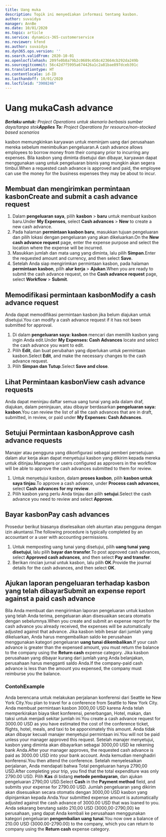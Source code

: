 ```yaml
---
title: Uang muka
description: Topik ini menyediakan informasi tentang kasbon.
author: suvaidya
manager: AnnBe
ms.date: 10/01/2020
ms.topic: article
ms.service: dynamics-365-customerservice
ms.reviewer: kfend
ms.author: suvaidya
ms.dyn365.ops.version: ''
ms.search.validFrom: 2020-10-01
ms.openlocfilehash: 209fe0b8a79b2c0689c458c423664cb292da249b
ms.sourcegitcommit: 56c42d7f5995a674426a1c2a81bae897dceb391c
ms.translationtype: HT
ms.contentlocale: id-ID
ms.lasthandoff: 10/01/2020
ms.locfileid: "3908246"
---
```

# <a name="cash-advance"></a><span data-ttu-id="50ac7-103">Uang muka</span><span class="sxs-lookup"><span data-stu-id="50ac7-103">Cash advance</span></span>

<span data-ttu-id="50ac7-104">_**Berlaku untuk:** Project Operations untuk skenario berbasis sumber daya/tanpa stok_</span><span class="sxs-lookup"><span data-stu-id="50ac7-104">_**Applies To:** Project Operations for resource/non-stocked based scenarios_</span></span>

<span data-ttu-id="50ac7-105">kasbon memungkinkan karyawan untuk meminjam uang dari perusahaan mereka sebelum menimbulkan pengeluaran.</span><span class="sxs-lookup"><span data-stu-id="50ac7-105">A cash advance allows employees to borrow money from their company prior to incurring any expenses.</span></span> <span data-ttu-id="50ac7-106">Bila kasbon yang diminta disetujui dan dibayar, karyawan dapat menggunakan uang untuk pengeluaran bisnis yang mungkin akan segera timbul.</span><span class="sxs-lookup"><span data-stu-id="50ac7-106">When a requested cash advance is approved and paid, the employee can use the money for the business expenses they may be about to incur.</span></span> 

## <a name="create-and-submit-a-cash-advance-request"></a><span data-ttu-id="50ac7-107">Membuat dan mengirimkan permintaan kasbon</span><span class="sxs-lookup"><span data-stu-id="50ac7-107">Create and submit a cash advance request</span></span>

1. <span data-ttu-id="50ac7-108">Dalam **pengeluaran saya**, pilih **kasbon** > **baru** untuk membuat kasbon baru.</span><span class="sxs-lookup"><span data-stu-id="50ac7-108">Under **My Expenses**, select **Cash advances** > **New** to create a new cash advance.</span></span> 
2. <span data-ttu-id="50ac7-109">Pada halaman **permintaan kasbon baru**, masukkan tujuan pengeluaran dan pilih lokasi dengan pengeluaran yang akan dikeluarkan.</span><span class="sxs-lookup"><span data-stu-id="50ac7-109">On the **New cash advance request** page, enter the expense purpose and select the location where the expense will be incurred.</span></span>
3. <span data-ttu-id="50ac7-110">Masukkan jumlah dan mata uang yang diminta, lalu pilih **Simpan**.</span><span class="sxs-lookup"><span data-stu-id="50ac7-110">Enter the requested amount and currency, and then select **Save**.</span></span> 
4. <span data-ttu-id="50ac7-111">Setelah Anda siap mengirimkan permintaan kasbon, pada halaman **permintaan kasbon**, pilih **alur kerja** > **Ajukan**.</span><span class="sxs-lookup"><span data-stu-id="50ac7-111">When you are ready to submit the cash advance request, on the **Cash advance request** page, select **Workflow** > **Submit**.</span></span>

## <a name="modify-a-cash-advance-request"></a><span data-ttu-id="50ac7-112">Memodifikasi permintaan kasbon</span><span class="sxs-lookup"><span data-stu-id="50ac7-112">Modify a cash advance request</span></span>

<span data-ttu-id="50ac7-113">Anda dapat memodifikasi permintaan kasbon jika belum diajukan untuk disetujui.</span><span class="sxs-lookup"><span data-stu-id="50ac7-113">You can modify a cash advance request if it has not been submitted for approval.</span></span>

1. <span data-ttu-id="50ac7-114">Di dalam **pengeluaran saya: kasbon** mencari dan memilih kasbon yang ingin Anda edit.</span><span class="sxs-lookup"><span data-stu-id="50ac7-114">Under **My Expenses: Cash Advances** locate and select the cash advance you want to edit.</span></span>
2. <span data-ttu-id="50ac7-115">Pilih **Edit**, dan buat perubahan yang diperlukan untuk permintaan kasbon.</span><span class="sxs-lookup"><span data-stu-id="50ac7-115">Select **Edit**, and make the necessary changes to the cash advance request.</span></span> 
3. <span data-ttu-id="50ac7-116">Pilih **Simpan dan Tutup**.</span><span class="sxs-lookup"><span data-stu-id="50ac7-116">Select **Save and close**.</span></span>


## <a name="view-cash-advance-requests"></a><span data-ttu-id="50ac7-117">Lihat Permintaan kasbon</span><span class="sxs-lookup"><span data-stu-id="50ac7-117">View cash advance requests</span></span>
<span data-ttu-id="50ac7-118">Anda dapat meninjau daftar semua uang tunai yang ada dalam draf, diajukan, dalam peninjauan, atau dibayar berdasarkan **pengeluaran saya: kasbon**.</span><span class="sxs-lookup"><span data-stu-id="50ac7-118">You can review the list of all the cash advances that are in draft, submitted, in review, or paid under **My Expenses: Cash Advances**.</span></span> 

## <a name="approve-cash-advance-requests"></a><span data-ttu-id="50ac7-119">Setujui Permintaan kasbon</span><span class="sxs-lookup"><span data-stu-id="50ac7-119">Approve cash advance requests</span></span>

<span data-ttu-id="50ac7-120">Manajer atau pengguna yang dikonfigurasi sebagai pemberi persetujuan dalam alur kerja akan dapat menyetujui kasbon yang dikirim kepada mereka untuk ditinjau.</span><span class="sxs-lookup"><span data-stu-id="50ac7-120">Managers or users configured as approvers in the workflow will be able to approve the cash advances submitted to them for review.</span></span> 

1. <span data-ttu-id="50ac7-121">Untuk menyetujui kasbon, dalam **proses kasbon**, pilih **kasbon untuk saya tinjau**.</span><span class="sxs-lookup"><span data-stu-id="50ac7-121">To approve a cash advance, under **Process cash advances**, select **Cash advances for my review**.</span></span>
2. <span data-ttu-id="50ac7-122">Pilih kasbon yang perlu Anda tinjau dan pilih **setujui**.</span><span class="sxs-lookup"><span data-stu-id="50ac7-122">Select the cash advance you need to review and select **Approve**.</span></span>  

## <a name="pay-cash-advances"></a><span data-ttu-id="50ac7-123">Bayar kasbon</span><span class="sxs-lookup"><span data-stu-id="50ac7-123">Pay cash advances</span></span> 
<span data-ttu-id="50ac7-124">Prosedur berikut biasanya diselesaikan oleh akuntan atau pengguna dengan izin akuntansi.</span><span class="sxs-lookup"><span data-stu-id="50ac7-124">The following procedure is typically completed by an accountant or a user with accounting permissions.</span></span>

1. <span data-ttu-id="50ac7-125">Untuk memposting uang tunai yang disetujui, pilih **uang tunai yang disetujui**, lalu pilih **bayar dan transfer**.</span><span class="sxs-lookup"><span data-stu-id="50ac7-125">To post approved cash advances, select **Approved cash advances**, and then select **Pay and transfer**.</span></span>  
2. <span data-ttu-id="50ac7-126">Berikan rincian jurnal untuk kasbon, lalu pilih **OK**.</span><span class="sxs-lookup"><span data-stu-id="50ac7-126">Provide the journal details for the cash advances, and then select **OK**.</span></span> 

## <a name="submit-an-expense-report-against-a-paid-cash-advance"></a><span data-ttu-id="50ac7-127">Ajukan laporan pengeluaran terhadap kasbon yang telah dibayar</span><span class="sxs-lookup"><span data-stu-id="50ac7-127">Submit an expense report against a paid cash advance</span></span> 

<span data-ttu-id="50ac7-128">Bila Anda membuat dan mengirimkan laporan pengeluaran untuk kasbon yang telah Anda terima, pengeluaran akan disesuaikan secara otomatis dengan sebelumnya.</span><span class="sxs-lookup"><span data-stu-id="50ac7-128">When you create and submit an expense report for the cash advance you already received, the expenses will be automatically adjusted against that advance.</span></span> <span data-ttu-id="50ac7-129">Jika kasbon lebih besar dari jumlah yang dikeluarkan, Anda harus mengembalikan saldo ke perusahaan menggunakan kategori pengeluaran **uang tunai dikembalikan**.</span><span class="sxs-lookup"><span data-stu-id="50ac7-129">If your cash advance is greater than the expensed amount, you must return the balance to the company using the **Return cash** expense category.</span></span> <span data-ttu-id="50ac7-130">Jika kasbon perusahaan yang dibayar kurang dari jumlah yang Anda belanjakan, perusahaan harus mengganti saldo Anda.</span><span class="sxs-lookup"><span data-stu-id="50ac7-130">If the company-paid cash advance is less than the amount you expensed, the company must reimburse you the balance.</span></span> 

### <a name="example"></a><span data-ttu-id="50ac7-131">Contoh</span><span class="sxs-lookup"><span data-stu-id="50ac7-131">Example</span></span>
<span data-ttu-id="50ac7-132">Anda berencana untuk melakukan perjalanan konferensi dari Seattle ke New York City.</span><span class="sxs-lookup"><span data-stu-id="50ac7-132">You plan to travel for a conference from Seattle to New York City.</span></span> <span data-ttu-id="50ac7-133">Anda membuat permintaan kasbon 3000,00 USD karena Anda telah memperkirakan biaya tiket konferensi, penerbangan, Hotel, makan, dan taksi untuk menjadi sekitar jumlah ini.</span><span class="sxs-lookup"><span data-stu-id="50ac7-133">You create a cash advance request for 3000.00 USD as you have estimated the cost of the conference ticket, flights, hotel, meals, and taxi to be apporximately this amount.</span></span> <span data-ttu-id="50ac7-134">Anda tidak akan dibayar kecuali manajer menyetujui permintaan ini.</span><span class="sxs-lookup"><span data-stu-id="50ac7-134">You will not be paid unless your manager approved this request.</span></span> <span data-ttu-id="50ac7-135">Setelah manajer menyetujui, kasbon yang diminta akan dibayarkan sebagai 3000,00 USD ke rekening bank Anda.</span><span class="sxs-lookup"><span data-stu-id="50ac7-135">After your manager approves, the requested cash advance is paid as 3000.00 USD into your bank account.</span></span> <span data-ttu-id="50ac7-136">Anda kemudian menghadiri konferensi.</span><span class="sxs-lookup"><span data-stu-id="50ac7-136">You then attend the conference.</span></span> <span data-ttu-id="50ac7-137">Setelah menyelesaikan perjalanan, Anda mendapati bahwa Total pengeluaran hanya 2790,00 USD.</span><span class="sxs-lookup"><span data-stu-id="50ac7-137">After completing your trip, you find that the total expenditure was only 2790.00 USD.</span></span> <span data-ttu-id="50ac7-138">Pilih **Kas** di bidang **metode pembayaran**, dan ajukan pengeluaran 2790,00 USD.</span><span class="sxs-lookup"><span data-stu-id="50ac7-138">Select **Cash** in the **Payment method** field, and submits your expense for 2790.00 USD.</span></span> <span data-ttu-id="50ac7-139">Jumlah pengeluaran yang dikirim akan disesuaikan secara otomatis dengan 3000,00 USD kasbon yang dipinjamkan kepada Anda.</span><span class="sxs-lookup"><span data-stu-id="50ac7-139">Your submitted expense amount is automatically adjusted against the cash advance of 3000.00 USD that was loaned to you.</span></span> <span data-ttu-id="50ac7-140">Anda sekarang berutang saldo 210,00 USD (3000,00-2790,00) ke perusahaan, yang dapat Anda kembali ke perusahaan menggunakan kategori pengeluaran **pengembalian uang tunai**.</span><span class="sxs-lookup"><span data-stu-id="50ac7-140">You now owe a balance of 210.00 USD (3000.00-2790.00) to the company, which you can return to company using the **Return cash** expense category.</span></span> 
